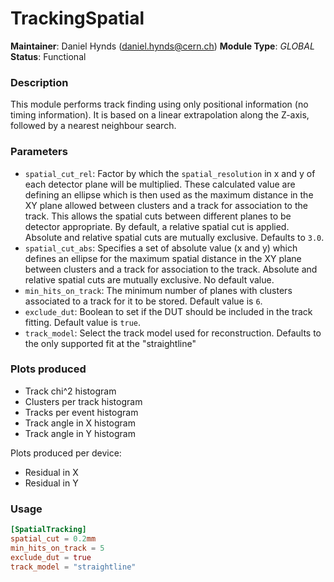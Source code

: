 # TrackingSpatial
**Maintainer**: Daniel Hynds (<daniel.hynds@cern.ch>)
**Module Type**: *GLOBAL*
**Status**: Functional

### Description
This module performs track finding using only positional information (no timing information). It is based on a linear extrapolation along the Z-axis, followed by a nearest neighbour search.


### Parameters
* `spatial_cut_rel`: Factor by which the `spatial_resolution` in x and y of each detector plane will be multiplied. These calculated value are defining an ellipse which is then used as the maximum distance in the XY plane allowed between clusters and a track for association to the track. This allows the spatial cuts between different planes to be detector appropriate. By default, a relative spatial cut is applied. Absolute and relative spatial cuts are mutually exclusive. Defaults to `3.0`.
* `spatial_cut_abs`: Specifies a set of absolute value (x and y) which defines an ellipse for the maximum spatial distance in the XY plane between clusters and a track for association to the track. Absolute and relative spatial cuts are mutually exclusive. No default value.
* `min_hits_on_track`: The minimum number of planes with clusters associated to a track for it to be stored. Default value is `6`.
* `exclude_dut`: Boolean to set if the DUT should be included in the track fitting. Default value is `true`.
* `track_model`: Select the track model used for reconstruction. Defaults to
the only supported fit at the "straightline"

### Plots produced
* Track chi^2 histogram
* Clusters per track histogram
* Tracks per event histogram
* Track angle in X histogram
* Track angle in Y histogram

Plots produced per device:

* Residual in X
* Residual in Y

### Usage
```toml
[SpatialTracking]
spatial_cut = 0.2mm
min_hits_on_track = 5
exclude_dut = true
track_model = "straightline"

```
